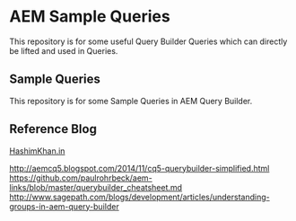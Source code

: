 # AEM Sample Queries
This repository is for some useful Query Builder Queries which can directly be lifted and used in Queries.


## Sample Queries
This repository is for some Sample Queries in AEM Query Builder.


## Reference Blog
[HashimKhan.in](https://hashimkhan.in/2015/12/02/query-builder/)

http://aemcq5.blogspot.com/2014/11/cq5-querybuilder-simplified.html
https://github.com/paulrohrbeck/aem-links/blob/master/querybuilder_cheatsheet.md
http://www.sagepath.com/blogs/development/articles/understanding-groups-in-aem-query-builder
